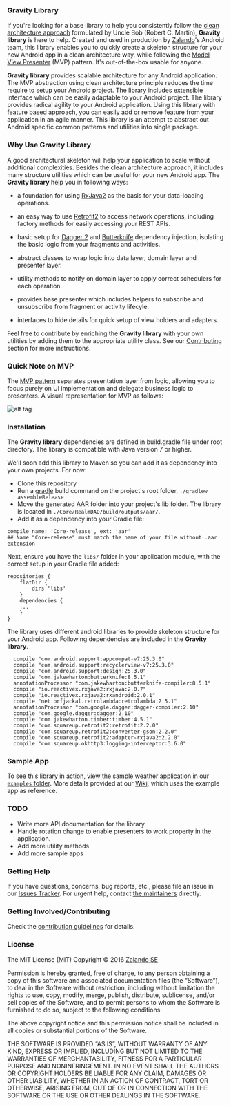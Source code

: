 ### Gravity Library

If you're looking for a base library to help you consistently follow the [clean architecture approach](https://8thlight.com/blog/uncle-bob/2012/08/13/the-clean-architecture.html) 
formulated by Uncle Bob (Robert C. Martin), **Gravity library** is here to help. Created and used 
in production by [Zalando](https://tech.zalando.com/)'s Android team, this library enables you to 
quickly create a skeleton structure for your new Android app in a clean architecture way, while 
following the [Model View Presenter](https://en.wikipedia.org/wiki/Model%E2%80%93view%E2%80%93presenter) (MVP) pattern. 
It's out-of-the-box usable for anyone.

**Gravity library** provides scalable architecture for any Android application. The MVP abstraction 
using clean architecture principle reduces the time require to setup your Android project. The 
library includes extensible interface which can be easily adaptable to your Android project. The
library provides radical agility to your Android application. Using this library with feature based 
approach, you can easily add or remove feature from your application in an agile manner. This 
library is an attempt to abstract out Android specific common patterns and utilities into single 
package. 

### Why Use Gravity Library

A good architectural skeleton will help your application to scale without additional complexities. Besides the clean architecture approach, it includes many structure utilities which can be useful for your new Android app. The **Gravity library** help you in following ways:

- a foundation for using [RxJava2](https://github.com/ReactiveX/RxJava) as the basis for your data-loading operations. 

- an easy way to use [Retrofit2](https://square.github.io/retrofit/) to access network operations, including factory methods for easily accessing your REST APIs.

- basic setup for [Dagger 2](https://github.com/google/dagger) and [Butterknife](https://jakewharton.github.io/butterknife) dependency injection, isolating the basic logic from your fragments and activities.

- abstract classes to wrap logic into data layer, domain layer and presenter layer. 

- utility methods to notify on domain layer to apply correct schedulers for each operation.

- provides base presenter which includes helpers to subscribe and unsubscribe from fragment or activity lifecyle.

- interfaces to hide details for quick setup of view holders and adapters. 

Feel free to contribute by enriching the **Gravity library** with your own utilities by adding them to the appropriate utility class. 
See our [Contributing](#contributing) section for more instructions.

### Quick Note on MVP
The [MVP pattern](https://en.wikipedia.org/wiki/Model%E2%80%93view%E2%80%93presenter) separates presentation layer from logic, allowing you to focus purely on UI implementation and delegate business logic to presenters. 
A visual representation for MVP as follows:

![alt tag](https://informatechcr.files.wordpress.com/2013/03/mvp-diagram.png)

### Installation

The **Gravity library** dependencies are defined in build.gradle file under root directory. The library is compatible with Java version 7 or higher.

We'll soon add this library to Maven so you can add it as dependency into your own projects. For now:
  
- Clone this repository
- Run a [gradle](https://gradle.org/) build command on the project's root folder, `./gradlew assembleRelease`
- Move the generated AAR folder into your project's lib folder. The library is located in `./Core/RealmDAO/build/outputs/aar/`.
- Add it as a dependency into your Gradle file:

```
compile name: 'Core-release', ext: 'aar' 
## Name "Core-release" must match the name of your file without .aar extension
```

Next, ensure you have the `libs/` folder in your application module, with the correct setup in your Gradle file added:
```
repositories {
    flatDir {
        dirs 'libs'
    }
    dependencies {
    ...
    }
}
```

The library uses different android libraries to provide skeleton structure for your Android app. Following dependencies are included in the **Gravity library**.

```
  compile "com.android.support:appcompat-v7:25.3.0"
  compile "com.android.support:recyclerview-v7:25.3.0"
  compile "com.android.support:design:25.3.0"
  compile "com.jakewharton:butterknife:8.5.1"
  annotationProcessor "com.jakewharton:butterknife-compiler:8.5.1"
  compile "io.reactivex.rxjava2:rxjava:2.0.7"
  compile "io.reactivex.rxjava2:rxandroid:2.0.1"
  compile "net.orfjackal.retrolambda:retrolambda:2.5.1"
  annotationProcessor "com.google.dagger:dagger-compiler:2.10"
  compile "com.google.dagger:dagger:2.10"
  compile "com.jakewharton.timber:timber:4.5.1"
  compile "com.squareup.retrofit2:retrofit:2.2.0"
  compile "com.squareup.retrofit2:converter-gson:2.2.0"
  compile "com.squareup.retrofit2:adapter-rxjava2:2.2.0"
  compile "com.squareup.okhttp3:logging-interceptor:3.6.0"
```

### Sample App

To see this library in action, view the sample weather application in our [`examples` folder](https://github.bus.zalan.do/gravity/android-core/tree/master/examples). 
More details provided at our [Wiki](https://github.bus.zalan.do/gravity/android-core/wiki/How-to-create-project), which uses the example app as reference.

### TODO

- Write more API documentation for the library
- Handle rotation change to enable presenters to work property in the application.
- Add more utility methods
- Add more sample apps

### Getting Help

If you have questions, concerns, bug reports, etc., please file an issue in our [Issues Tracker](../../issues). For urgent help, contact [the maintainers](MAINTAINERS.md) directly.

### Getting Involved/Contributing

Check the [contribution guidelines](CONTRIBUTING.md) for details.

### License

The MIT License (MIT) Copyright © 2016 [Zalando SE](https://tech.zalando.com)

Permission is hereby granted, free of charge, to any person obtaining a copy of this software and associated documentation files (the “Software”), to deal in the Software without restriction, including without limitation the rights to use, copy, modify, merge, publish, distribute, sublicense, and/or sell copies of the Software, and to permit persons to whom the Software is furnished to do so, subject to the following conditions:

The above copyright notice and this permission notice shall be included in all copies or substantial portions of the Software.

THE SOFTWARE IS PROVIDED “AS IS”, WITHOUT WARRANTY OF ANY KIND, EXPRESS OR IMPLIED, INCLUDING BUT NOT LIMITED TO THE WARRANTIES OF MERCHANTABILITY, FITNESS FOR A PARTICULAR PURPOSE AND NONINFRINGEMENT. IN NO EVENT SHALL THE AUTHORS OR COPYRIGHT HOLDERS BE LIABLE FOR ANY CLAIM, DAMAGES OR OTHER LIABILITY, WHETHER IN AN ACTION OF CONTRACT, TORT OR OTHERWISE, ARISING FROM, OUT OF OR IN CONNECTION WITH THE SOFTWARE OR THE USE OR OTHER DEALINGS IN THE SOFTWARE.
